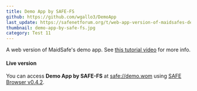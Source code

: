```yaml
---
title: Demo App by SAFE-FS
github: https://github.com/wgallo3/DemoApp
last_update: https://safenetforum.org/t/web-app-version-of-maidsafes-demo-app-by-safe-fs/11981
thumbnail: demo-app-by-safe-fs.jpg
category: Test 11
---
```


A web version of MaidSafe's demo app. See [this tutorial video](https://www.youtube.com/watch?v=Ai8Rc0ptFcM) for more info.

#### Live version

You can access **Demo App by SAFE-FS** at [safe://demo.wom](safe://demo.wom) using [SAFE Browser v0.4.2](https://github.com/joshuef/beaker/releases/tag/v0.4.2).
